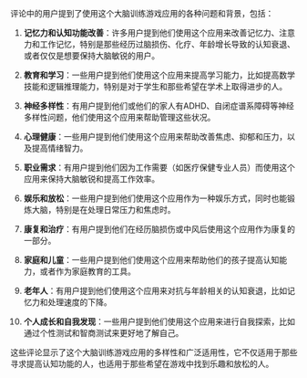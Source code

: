 评论中的用户提到了使用这个大脑训练游戏应用的各种问题和背景，包括：

1. **记忆力和认知功能改善**：许多用户提到他们使用这个应用来改善记忆力、注意力和工作记忆，特别是那些经历过脑损伤、化疗、年龄增长导致的认知衰退、或者仅仅是想要保持大脑敏锐的用户。

2. **教育和学习**：一些用户提到他们使用这个应用来提高学习能力，比如提高数学技能和逻辑推理能力，特别是对于学生和那些希望在学术上取得进步的人。

3. **神经多样性**：有用户提到他们或他们的家人有ADHD、自闭症谱系障碍等神经多样性问题，他们使用这个应用来帮助管理这些状况。

4. **心理健康**：一些用户提到他们使用这个应用来帮助改善焦虑、抑郁和压力，以及提高情绪智力。

5. **职业需求**：有用户提到他们因为工作需要（如医疗保健专业人员）而使用这个应用来保持大脑敏锐和提高工作效率。

6. **娱乐和放松**：一些用户提到他们使用这个应用作为一种娱乐方式，同时也能锻炼大脑，特别是在处理日常压力和焦虑时。

7. **康复和治疗**：有用户提到他们在经历脑损伤或中风后使用这个应用作为康复的一部分。

8. **家庭和儿童**：一些用户提到他们使用这个应用来帮助他们的孩子提高认知能力，或者作为家庭教育的工具。

9. **老年人**：有用户提到他们使用这个应用来对抗与年龄相关的认知衰退，比如记忆力和处理速度的下降。

10. **个人成长和自我发现**：一些用户提到他们使用这个应用来进行自我探索，比如通过个性测试和智商测试来更好地了解自己。

这些评论显示了这个大脑训练游戏应用的多样性和广泛适用性，它不仅适用于那些寻求提高认知功能的人，也适用于那些希望在游戏中找到乐趣和放松的人。



